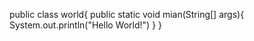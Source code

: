public class world{
public static void mian(String[] args){
System.out.println("Hello World!")
  }
}
